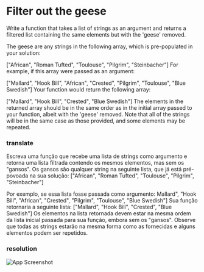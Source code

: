 # Filter out the geese

Write a function that takes a list of strings as an argument and returns a filtered list containing the same elements but with the 'geese' removed.

The geese are any strings in the following array, which is pre-populated in your solution:

  ["African", "Roman Tufted", "Toulouse", "Pilgrim", "Steinbacher"]
For example, if this array were passed as an argument:

 ["Mallard", "Hook Bill", "African", "Crested", "Pilgrim", "Toulouse", "Blue Swedish"]
Your function would return the following array:

 ["Mallard", "Hook Bill", "Crested", "Blue Swedish"]
The elements in the returned array should be in the same order as in the initial array passed to your function, albeit with the 'geese' removed. Note that all of the strings will be in the same case as those provided, and some elements may be repeated.

### translate 

Escreva uma função que recebe uma lista de strings como argumento e retorna uma lista filtrada contendo os mesmos elementos, mas sem os "gansos". Os gansos são qualquer string na seguinte lista, que já está pré-povoada na sua solução:
 ["African", "Roman Tufted", "Toulouse", "Pilgrim", "Steinbacher"]

Por exemplo, se essa lista fosse passada como argumento:
 Mallard", "Hook Bill", "African", "Crested", "Pilgrim", "Toulouse", "Blue Swedish"]
Sua função retornaria a seguinte lista:
 ["Mallard", "Hook Bill", "Crested", "Blue Swedish"]
Os elementos na lista retornada devem estar na mesma ordem da lista inicial passada para sua função, embora sem os "gansos". Observe que todas as strings estarão na mesma forma como as fornecidas e alguns elementos podem ser repetidos.

### resolution

![App Screenshot](https://uploaddeimagens.com.br/images/004/291/381/original/code.png?1673385487)



